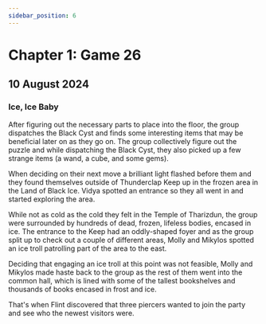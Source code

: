 ```yaml
---
sidebar_position: 6
---
```


# Chapter 1: Game 26

## 10 August 2024

### Ice, Ice Baby

After figuring out the necessary parts to place into the floor, the group dispatches the Black Cyst and finds some interesting items that may be beneficial later on as they go on. The group collectively figure out the puzzle and while dispatching the Black Cyst, they also picked up a few strange items (a wand, a cube, and some gems).

When deciding on their next move a brilliant light flashed before them and they found themselves outside of Thunderclap Keep up in the frozen area in the Land of Black Ice. Vidya spotted an entrance so they all went in and started exploring the area.

While not as cold as the cold they felt in the Temple of Tharizdun, the group were surrounded by hundreds of dead, frozen, lifeless bodies, encased in ice. The entrance to the Keep had an oddly-shaped foyer and as the group split up to check out a couple of different areas, Molly and Mikylos spotted an ice troll patrolling part of the area to the east.

Deciding that engaging an ice troll at this point was not feasible, Molly and Mikylos made haste back to the group as the rest of them went into the common hall, which is lined with some of the tallest bookshelves and thousands of books encased in frost and ice.

That's when Flint discovered that three piercers wanted to join the party and see who the newest visitors were.

